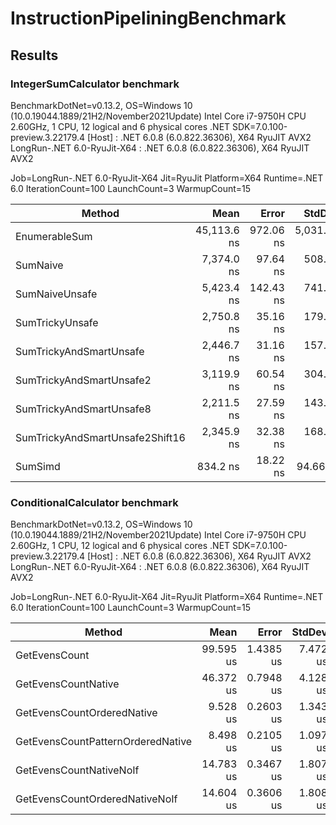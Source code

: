# InstructionPipeliningBenchmark

## Results

### IntegerSumCalculator benchmark

BenchmarkDotNet=v0.13.2, OS=Windows 10 (10.0.19044.1889/21H2/November2021Update)
Intel Core i7-9750H CPU 2.60GHz, 1 CPU, 12 logical and 6 physical cores
.NET SDK=7.0.100-preview.3.22179.4
  [Host]                      : .NET 6.0.8 (6.0.822.36306), X64 RyuJIT AVX2
  LongRun-.NET 6.0-RyuJit-X64 : .NET 6.0.8 (6.0.822.36306), X64 RyuJIT AVX2

Job=LongRun-.NET 6.0-RyuJit-X64  Jit=RyuJit  Platform=X64
Runtime=.NET 6.0  IterationCount=100  LaunchCount=3
WarmupCount=15

|                          Method |        Mean |     Error |      StdDev |      Median | Ratio | RatioSD |
|-------------------------------- |------------:|----------:|------------:|------------:|------:|--------:|
|                   EnumerableSum | 45,113.6 ns | 972.06 ns | 5,031.55 ns | 45,410.9 ns | 18.26 |    2.24 |
|                        SumNaive |  7,374.0 ns |  97.64 ns |   508.03 ns |  7,336.7 ns |  3.02 |    0.28 |
|                  SumNaiveUnsafe |  5,423.4 ns | 142.43 ns |   741.04 ns |  5,588.2 ns |  2.23 |    0.28 |
|                 SumTrickyUnsafe |  2,750.8 ns |  35.16 ns |   179.13 ns |  2,653.4 ns |  1.13 |    0.11 |
|         SumTrickyAndSmartUnsafe |  2,446.7 ns |  31.16 ns |   157.07 ns |  2,413.5 ns |  1.00 |    0.00 |
|        SumTrickyAndSmartUnsafe2 |  3,119.9 ns |  60.54 ns |   304.04 ns |  3,038.1 ns |  1.28 |    0.15 |
|        SumTrickyAndSmartUnsafe8 |  2,211.5 ns |  27.59 ns |   143.80 ns |  2,136.1 ns |  0.91 |    0.07 |
| SumTrickyAndSmartUnsafe2Shift16 |  2,345.9 ns |  32.38 ns |   168.75 ns |  2,366.6 ns |  0.96 |    0.09 |
|                         SumSimd |    834.2 ns |  18.22 ns |    94.66 ns |    831.1 ns |  0.34 |    0.04 |

### ConditionalCalculator benchmark

BenchmarkDotNet=v0.13.2, OS=Windows 10 (10.0.19044.1889/21H2/November2021Update)
Intel Core i7-9750H CPU 2.60GHz, 1 CPU, 12 logical and 6 physical cores
.NET SDK=7.0.100-preview.3.22179.4
  [Host]                      : .NET 6.0.8 (6.0.822.36306), X64 RyuJIT AVX2
  LongRun-.NET 6.0-RyuJit-X64 : .NET 6.0.8 (6.0.822.36306), X64 RyuJIT AVX2

Job=LongRun-.NET 6.0-RyuJit-X64  Jit=RyuJit  Platform=X64
Runtime=.NET 6.0  IterationCount=100  LaunchCount=3
WarmupCount=15

|                            Method |      Mean |     Error |   StdDev |     Median | Ratio | RatioSD |
|---------------------------------- |----------:|----------:|---------:|-----------:|------:|--------:|
|                     GetEvensCount | 99.595 us | 1.4385 us | 7.472 us | 101.784 us |  1.00 |    0.00 |
|               GetEvensCountNative | 46.372 us | 0.7948 us | 4.128 us |  47.241 us |  0.47 |    0.05 |
|        GetEvensCountOrderedNative |  9.528 us | 0.2603 us | 1.343 us |   9.031 us |  0.10 |    0.02 |
| GetEvensCountPatternOrderedNative |  8.498 us | 0.2105 us | 1.097 us |   8.334 us |  0.09 |    0.01 |
|           GetEvensCountNativeNoIf | 14.783 us | 0.3467 us | 1.807 us |  14.330 us |  0.15 |    0.02 |
|    GetEvensCountOrderedNativeNoIf | 14.604 us | 0.3606 us | 1.808 us |  14.025 us |  0.15 |    0.02 |